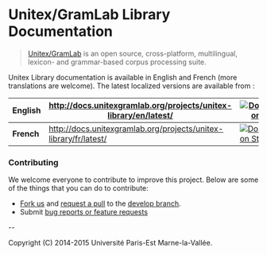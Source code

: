 # Unitex/GramLab Library Documentation

> [Unitex/GramLab][unitex] is an open source, cross-platform, multilingual, lexicon- and grammar-based corpus processing suite.

Unitex Library documentation is available in English and French (more translations are welcome). The latest localized versions are available from :

| **English** | <http://docs.unitexgramlab.org/projects/unitex-library/en/latest/> | [![Documentation Status](https://readthedocs.org/projects/unitex-library/badge/?version=latest)](http://docs.unitexgramlab.org/projects/unitex-library/en/latest/)    |
|-------------|--------------------------------------------------------------------|-----------------------------------------------------------------------------------------------------------------------------------------------------------------------|
| **French**  | <http://docs.unitexgramlab.org/projects/unitex-library/fr/latest/> | [![Documentation Status](https://readthedocs.org/projects/unitex-library-fr/badge/?version=latest)](http://docs.unitexgramlab.org/projects/unitex-library/fr/latest/) |

### Contributing

We welcome everyone to contribute to improve this project. Below are some of the
things that you can do to contribute:

-  [Fork us](https://github.com/UnitexGramLab/unitex-library/fork) and [request a pull](https://github.com/UnitexGramLab/unitex-library/pulls) to the [develop branch](https://github.com/UnitexGramLab/unitex-library/tree/develop).
-  Submit [bug reports or feature requests](https://github.com/UnitexGramLab/unitex-library/issues)

--

Copyright (C) 2014-2015 Université Paris-Est Marne-la-Vallée. 

[unitex]: http://unitexgramlab.org


